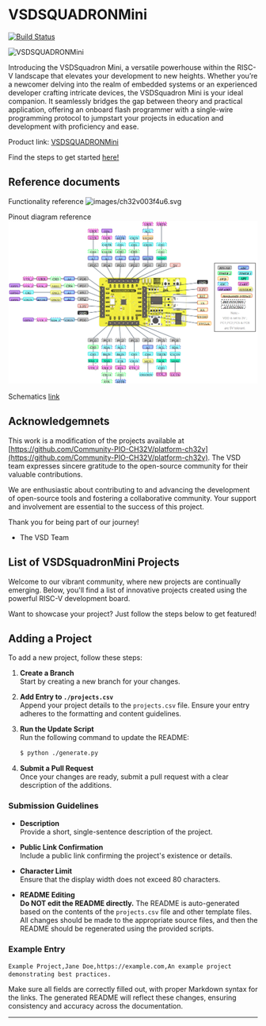 # VSDSQUADRONMini

[![Build Status](https://github.com/vsdip/vsdsquadron_pio/actions/workflows/main.yml/badge.svg)](https://github.com/vsdip/vsdsquadron_pio/actions)

![VSDSQUADRONMini](images/SquadronMini_2A.png)

Introducing the VSDSquadron Mini, a versatile powerhouse within the RISC-V landscape that elevates your development to new heights. Whether you’re a newcomer delving into the realm of embedded systems or an experienced developer crafting intricate devices, the VSDSquadron Mini is your ideal companion. It seamlessly bridges the gap between theory and practical application, offering an onboard flash programmer with a single-wire programming protocol to jumpstart your projects in education and development with proficiency and ease.

Product link: [VSDSQUADRONMini](https://www.vlsisystemdesign.com/vsdsquadronmini/)

Find the steps to get started [here!](https://github.com/vsdip/vsdsquadron_pio/blob/main/install.md)

## Reference documents

Functionality reference
![images/ch32v003f4u6.svg](images/ch32v003f4u6.svg)

Pinout diagram reference
![VSDSQUADRON Mini Pin out.png](images/VSDSquadronMini_pinout.png)

Schematics [link](docs/VSDSquadronMini_2A_Schematic.pdf)

## Acknowledgemnets

This work is a modification of the projects available at [https://github.com/Community-PIO-CH32V/platform-ch32v](https://github.com/Community-PIO-CH32V/platform-ch32v). The VSD team expresses sincere gratitude to the open-source community for their valuable contributions.

We are enthusiastic about contributing to and advancing the development of open-source tools and fostering a collaborative community. Your support and involvement are essential to the success of this project.

Thank you for being part of our journey!

- The VSD Team

## List of VSDSquadronMini Projects

Welcome to our vibrant community, where new projects are continually emerging. Below, you'll find a list of innovative projects created using the powerful RISC-V development board.

Want to showcase your project? Just follow the steps below to get featured!

## Adding a Project

To add a new project, follow these steps:

1. **Create a Branch**  
   Start by creating a new branch for your changes.

2. **Add Entry to `./projects.csv`**  
   Append your project details to the `projects.csv` file. Ensure your entry adheres to the formatting and content guidelines.

3. **Run the Update Script**  
   Run the following command to update the README:
   ```sh
   $ python ./generate.py
   ```

4. **Submit a Pull Request**  
   Once your changes are ready, submit a pull request with a clear description of the additions.

### Submission Guidelines

- **Description**  
  Provide a short, single-sentence description of the project.

- **Public Link Confirmation**  
  Include a public link confirming the project's existence or details.

- **Character Limit**  
  Ensure that the display width does not exceed 80 characters.

- **README Editing**  
  **Do NOT edit the README directly.** The README is auto-generated based on the contents of the `projects.csv` file and other template files. All changes should be made to the appropriate source files, and then the README should be regenerated using the provided scripts.

### Example Entry

```
Example Project,Jane Doe,https://example.com,An example project demonstrating best practices.
```

Make sure all fields are correctly filled out, with proper Markdown syntax for the links. The generated README will reflect these changes, ensuring consistency and accuracy across the documentation.

--- 

